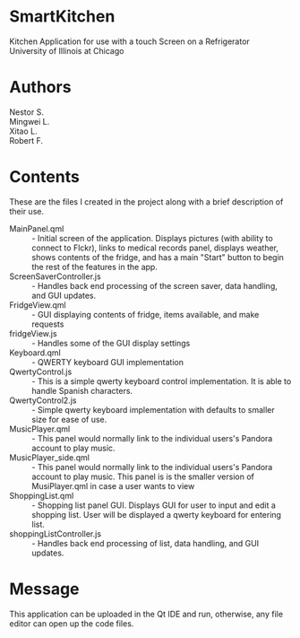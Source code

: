 SmartKitchen
============

Kitchen Application for use with a touch Screen on a Refrigerator<br>
University of Illinois at Chicago

Authors
=======

Nestor S.<br>
Mingwei L.<br>
Xitao L.<br>
Robert F.<br>

Contents
========


These are the files I created in the project along with a brief description of their use.

<dl>
<dt>MainPanel.qml</dt> <dd>- Initial screen of the application. Displays pictures (with ability to connect to Flckr), links to medical records panel, displays weather, shows contents of the fridge, and has a main "Start" button to begin the rest of the features in the app.</dd>
<dt>ScreenSaverController.js</dt> <dd>- Handles back end processing of the screen saver, data handling, and GUI updates.</dd>
<dt>FridgeView.qml</dt> <dd>- GUI displaying contents of fridge, items available, and make requests</dd>
<dt>fridgeView.js</dt> <dd>- Handles some of the GUI display settings</dd>
<dt>Keyboard.qml</dt><dd>- QWERTY keyboard GUI implementation</dd>
<dt>QwertyControl.js</dt><dd>- This is a simple qwerty keyboard control implementation. It is able to handle Spanish characters.</dd>
<dt>QwertyControl2.js</dt> <dd>- Simple qwerty keyboard implementation with defaults to smaller size for ease of use.</dd>
<dt>MusicPlayer.qml</dt><dd>- This panel would normally link to the individual users's Pandora account to play music. </dd>
<dt>MusicPlayer_side.qml</dt><dd>- This panel would normally link to the individual users's Pandora account to play music. This panel is is the smaller version of MusiPlayer.qml in case a user wants to view</dd>
<dt>ShoppingList.qml</dt><dd>- Shopping list panel GUI. Displays GUI for user to input and edit a shopping list. User will be displayed a qwerty keyboard for entering list.</dd>
<dt>shoppingListController.js</dt><dd>- Handles back end processing of list, data handling, and GUI updates.</dd>
<dl>


Message
=======

This application can be uploaded in the Qt IDE and run, otherwise, any file editor can open up the code files.
